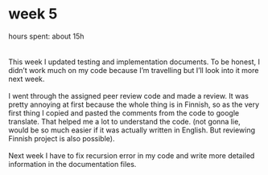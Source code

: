 # week 5
hours spent: about 15h <br/>
<br/>
<br/>
This week I updated testing and implementation documents. To be honest, I didn’t work much on my code because I’m travelling but I’ll look into it more next week. <br/>
<br/>
I went through the assigned peer review code and made a review. It was pretty annoying at first because the whole thing is in Finnish, so as the very first thing I copied and pasted the comments from the code to google translate. That helped me a lot to understand the code. (not gonna lie, would be so much easier if it was actually written in English. But reviewing Finnish project is also possible). <br/>
<br/>
Next week I have to fix recursion error in my code and write more detailed information in the documentation files. <br/>

